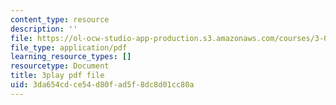 ```yaml
---
content_type: resource
description: ''
file: https://ol-ocw-studio-app-production.s3.amazonaws.com/courses/3-091sc-introduction-to-solid-state-chemistry-fall-2010/3da654cdce54d80fad5f8dc8d01cc80a_LHRZLeQ2aaM.pdf
file_type: application/pdf
learning_resource_types: []
resourcetype: Document
title: 3play pdf file
uid: 3da654cd-ce54-d80f-ad5f-8dc8d01cc80a
---
```

